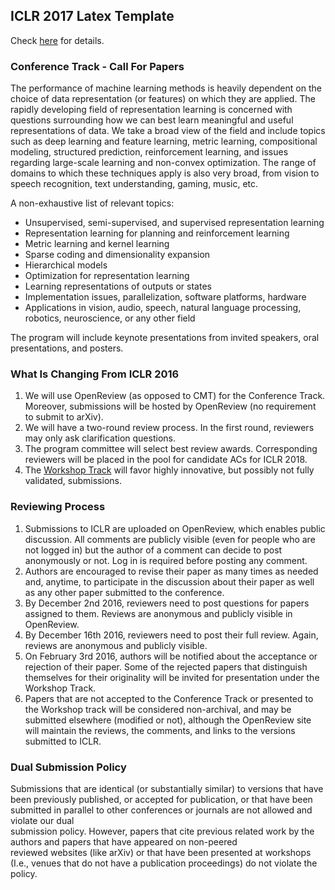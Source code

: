 ## ICLR 2017 Latex Template

Check [here](http://www.iclr.cc/doku.php?id=iclr2017:callforpapers) for details.

### Conference Track - Call For Papers

The performance of machine learning methods is heavily dependent on the choice of data representation (or features) on which they 
are applied. The rapidly developing field of representation learning is concerned with questions surrounding how we can best learn 
meaningful and useful representations of data. We take a broad view of the field and include topics such as deep learning and 
feature learning, metric learning, compositional modeling, structured prediction, reinforcement learning, and issues regarding 
large-scale learning and non-convex optimization. The range of domains to which these techniques apply is also very broad, from 
vision to speech recognition, text understanding, gaming, music, etc.

 A non-exhaustive list of relevant topics:

* Unsupervised, semi-supervised, and supervised representation learning
* Representation learning for planning and reinforcement learning
* Metric learning and kernel learning
* Sparse coding and dimensionality expansion
* Hierarchical models
* Optimization for representation learning
* Learning representations of outputs or states
* Implementation issues, parallelization, software platforms, hardware
* Applications in vision, audio, speech, natural language processing, robotics, neuroscience, or any other field

The program will include keynote presentations from invited speakers, oral presentations, and posters.

### What Is Changing From ICLR 2016

1. We will use OpenReview (as opposed to CMT) for the Conference Track. Moreover, submissions will be hosted by OpenReview (no requirement to submit to arXiv).
2. We will have a two-round review process. In the first round, reviewers may only ask clarification questions.
3. The program committee will select best review awards. Corresponding reviewers will be placed in the pool for candidate ACs for ICLR 2018.
4. The [Workshop Track](http://www.iclr.cc/doku.php?id=iclr2017:workshopcfp) will favor highly innovative, but possibly not fully validated, submissions.

### Reviewing Process

1. Submissions to ICLR are uploaded on OpenReview, which enables public discussion. All comments are publicly visible (even for people who are not logged in) but the author of a comment can decide to post anonymously or not. Log in is required before posting any comment.
2. Authors are encouraged to revise their paper as many times as needed and, anytime, to participate in the discussion about their paper as well as any other paper submitted to the conference.
3. By December 2nd 2016, reviewers need to post questions for papers assigned to them. Reviews are anonymous and publicly visible in OpenReview.
4. By December 16th 2016, reviewers need to post their full review. Again, reviews are anonymous and publicly visible.
5. On February 3rd 2016, authors will be notified about the acceptance or rejection of their paper. Some of the rejected papers that distinguish themselves for their originality will be invited for presentation under the Workshop Track.
6. Papers that are not accepted to the Conference Track or presented to the Workshop track will be considered non-archival, and may be submitted elsewhere (modified or not), although the OpenReview site will maintain the reviews, the comments, and links to the versions submitted to ICLR.

### Dual Submission Policy

Submissions that are identical (or substantially similar) to versions that have been previously published, or accepted for 
publication, or that have been submitted in parallel to other conferences or journals are not allowed and violate our dual \
submission policy. However, papers that cite previous related work by the authors and papers that have appeared on non-peered \
reviewed websites (like arXiv) or that have been presented at workshops (I.e., venues that do not have a publication proceedings) 
do not violate the policy.
